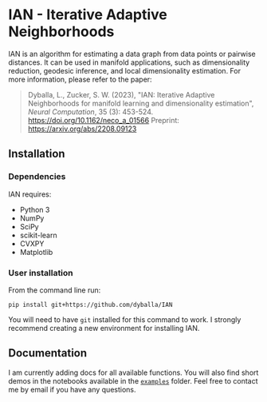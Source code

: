 # IAN - Iterative Adaptive Neighborhoods

IAN is an algorithm for estimating a data graph from data points or pairwise distances. It can be used in manifold applications, such as dimensionality reduction, geodesic inference, and local dimensionality estimation. For more information, please refer to the paper:

> Dyballa, L., Zucker, S. W. (2023), "IAN: Iterative Adaptive Neighborhoods for manifold learning and dimensionality estimation", _Neural Computation_, 35 (3): 453-524. https://doi.org/10.1162/neco_a_01566 Preprint: https://arxiv.org/abs/2208.09123

## Installation

### Dependencies
IAN requires:
- Python 3
- NumPy
- SciPy
- scikit-learn
- CVXPY
- Matplotlib

### User installation


From the command line run:

```
pip install git+https://github.com/dyballa/IAN
```

You will need to have `git` installed for this command to work. I strongly recommend creating a new environment for installing IAN.

## Documentation

I am currently adding docs for all available functions. You will also find short demos in the notebooks available in the [`examples`](/examples) folder. Feel free to contact me by email if you have any questions.